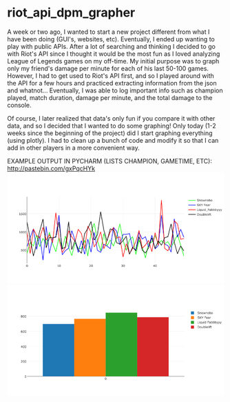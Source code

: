 # riot_api_dpm_grapher
A week or two ago, I wanted to start a new project different from what I have been doing (GUI's, websites, etc). Eventually, I ended up wanting to play with public APIs. After a lot of searching and thinking I decided to go with Riot's API since I thought it would be the most fun as I loved analyzing League of Legends games on my off-time. My initial purpose was to graph only my friend's damage per minute for each of his last 50-100 games. However, I had to get used to Riot's API first, and so I played around with the API for a few hours and practiced extracting information from the json and whatnot... Eventually, I was able to log important info such as champion played, match duration, damage per minute, and the total damage to the console.</br>

Of course, I later realized that data's only fun if you compare it with other data, and so I decided that I wanted to do some graphing! Only today (1-2 weeks since the beginning of the project) did I start graphing everything (using plotly). I had to clean up a bunch of code and modify it so that I can add in other players in a more convenient way.</br>

EXAMPLE OUTPUT IN PYCHARM (LISTS CHAMPION, GAMETIME, ETC): http://pastebin.com/gxPqcHYk</br>
![screenshot](https://raw.githubusercontent.com/ChauTNguyen/riot_api_dpm_grapher/master/dpms_line_graph.png)
![screenshot](https://raw.githubusercontent.com/ChauTNguyen/riot_api_dpm_grapher/master/avg_dpms_bar_graph.png)
